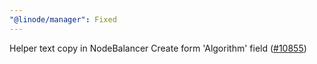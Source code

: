 ```yaml
---
"@linode/manager": Fixed
---
```


Helper text copy in NodeBalancer Create form 'Algorithm' field ([#10855](https://github.com/linode/manager/pull/10855))
